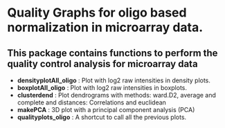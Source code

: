 # Quality Graphs for oligo based normalization in microarray data.

## This package contains functions to perform the quality control analysis for microarray data

- **densityplotAll_oligo** : Plot with log2 raw intensities in density plots.
- **boxplotAll_oligo** : Plot with log2 raw intensities in boxplots.
- **clusterdend** : Plot dendrograms with methods: ward.D2, average and complete and distances: Correlations and euclidean
- **makePCA** : 3D plot with a principal component analysis (PCA)
- **qualityplots_oligo** : A shortcut to call all the previous plots.
